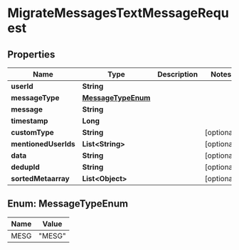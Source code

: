 

# MigrateMessagesTextMessageRequest


## Properties

| Name | Type | Description | Notes |
|------------ | ------------- | ------------- | -------------|
|**userId** | **String** |  |  |
|**messageType** | [**MessageTypeEnum**](#MessageTypeEnum) |  |  |
|**message** | **String** |  |  |
|**timestamp** | **Long** |  |  |
|**customType** | **String** |  |  [optional] |
|**mentionedUserIds** | **List&lt;String&gt;** |  |  [optional] |
|**data** | **String** |  |  [optional] |
|**dedupId** | **String** |  |  [optional] |
|**sortedMetaarray** | **List&lt;Object&gt;** |  |  [optional] |



## Enum: MessageTypeEnum

| Name | Value |
|---- | -----|
| MESG | &quot;MESG&quot; |



